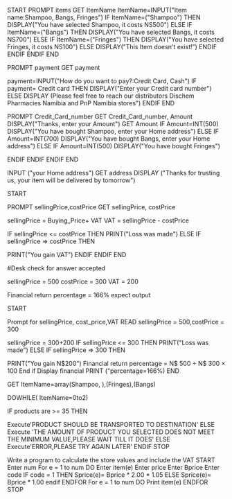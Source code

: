 START PROMPT items
 GET ItemName ItemName=INPUT("Item name:Shampoo, Bangs, Fringes") 
IF ItemName=("Shampoo") THEN DISPLAY("You have selected Shampoo, it costs NS500") ELSE 
IF ItemName=("Bangs") THEN DISPLAY("You have selected Bangs, it costs NS700") ELSE 
IF ItemName=("Fringes") THEN DISPLAY("You have selected Fringes, it costs NS100") ELSE
DISPLAY("This Item doesn't exist!")
 ENDIF 
ENDIF 
ENDIF 
END

PROMPT payment 
GET payment

payment=INPUT("How do you want to pay?:Credit Card, Cash") IF payment= Credit card THEN 
DISPLAY("Enter your Credit card number") ELSE
 DISPLAY (Please feel free to reach our distributors Dischem Pharmacies Namibia and PnP Namibia stores")
 ENDIF
 END

PROMPT Credit_Card_number 
GET Credit_Card_number, Amount
 DISPLAY("Thanks, enter your Amount") GET Amount IF Amount=INT(500) DISPLAY("You have bought Shampoo, enter your Home address") ELSE IF Amount=INT(700) DISPLAY("You have bought Bangs, enter your Home address") ELSE IF Amount=INT(500) DISPLAY("You have bought Fringes")

ENDIF
ENDIF
ENDIF
END

INPUT ("your Home address")
 GET address DISPLAY ("Thanks for trusting us, your item will be delivered by tomorrow")



START

PROMPT sellingPrice,costPrice 
GET sellingPrice, costPrice

sellingPrice = Buying_Price+ VAT VAT = sellingPrice - costPrice

IF sellingPrice <= costPrice THEN PRINT("Loss was made") ELSE 
IF sellingPrice => costPrice THEN

 PRINT("You gain VAT")
ENDIF ENDIF END

#Desk check for answer accepted 

sellingPrice = 500 costPrice = 300 VAT = 200

Financial return percentage = 166% expect output

START

Prompt for sellingPrice, cost_price,VAT READ sellingPrice = 500,costPrice = 300

sellingPrice = 300+200 
IF sellingPrice <= 300 THEN PRINT("Loss was made") ELSE 
IF sellingPrice => 300 THEN

PRINT("You gain N$200")
Financial return percentage = N$ 500 ÷ N$ 300 × 100 
End if 
Display financial PRINT ("percentage=166%) 
END

GET ItemName=array(Shampoo, ),(Fringes),(Bangs)

DOWHILE( ItemName=0to2)

IF products are >= 35 THEN

Execute'PRODUCT SHOULD BE TRANSPORTED TO DESTINATION' ELSE 
Execute 'THE AMOUNT OF PRODUCT YOU SELECTED DOES NOT MEET THE MINIMUM VALUE,PLEASE WAIT TILL IT DOES' ELSE 
Execute'ERROR,PLEASE TRY AGAIN LATER' 
ENDIF 
STOP

Write a program to calculate the store values and include the VAT 
START 
Enter num For e = 1 to num 
DO Enter item(e) 
Enter price 
Enter Bprice 
Enter code IF code = 1 THEN Sprice(e)= Bprice * 2.00 * 1.05 ELSE 
Sprice(e)= Bprice * 1.00 
endif 
ENDFOR 
For e = 1 to num 
DO Print item(e) 
ENDFOR 
STOP

   
   



